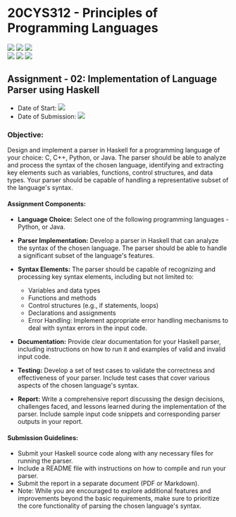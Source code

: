 # 20CYS312 - Principles of Programming Languages
![](https://img.shields.io/badge/Batch-21CYS-lightgreen) ![](https://img.shields.io/badge/UG-blue) ![](https://img.shields.io/badge/Subject-PPL-blue) <br/>
![](https://img.shields.io/badge/Lecture-2-orange) ![](https://img.shields.io/badge/Practical-3-orange) ![](https://img.shields.io/badge/Credits-3-orange)

## Assignment - 02: Implementation of Language Parser using Haskell

- Date of Start: ![](https://img.shields.io/badge/-26th_Apr-gray)
- Date of Submission: ![](https://img.shields.io/badge/-7th_May-gray) 
  
### Objective:
Design and implement a parser in Haskell for a programming language of your choice: C, C++, Python, or Java. The parser should be able to analyze and process the syntax of the chosen language, identifying and extracting key elements such as variables, functions, control structures, and data types. Your parser should be capable of handling a representative subset of the language's syntax.

#### Assignment Components:

- **Language Choice:** Select one of the following programming languages - Python, or Java.

- **Parser Implementation:** Develop a parser in Haskell that can analyze the syntax of the chosen language. The parser should be able to handle a significant subset of the language's features.

- **Syntax Elements:** The parser should be capable of recognizing and processing key syntax elements, including but not limited to:
  - Variables and data types
  - Functions and methods
  - Control structures (e.g., if statements, loops)
  - Declarations and assignments
  - Error Handling: Implement appropriate error handling mechanisms to deal with syntax errors in the input code.

- **Documentation:** Provide clear documentation for your Haskell parser, including instructions on how to run it and examples of valid and invalid input code.

- **Testing:** Develop a set of test cases to validate the correctness and effectiveness of your parser. Include test cases that cover various aspects of the chosen language's syntax.

- **Report:** Write a comprehensive report discussing the design decisions, challenges faced, and lessons learned during the implementation of the parser. Include sample input code snippets and corresponding parser outputs in your report.

#### Submission Guidelines:

- Submit your Haskell source code along with any necessary files for running the parser.
- Include a README file with instructions on how to compile and run your parser.
- Submit the report in a separate document (PDF or Markdown).
- Note: While you are encouraged to explore additional features and improvements beyond the basic requirements, make sure to prioritize the core functionality of parsing the chosen language's syntax.
